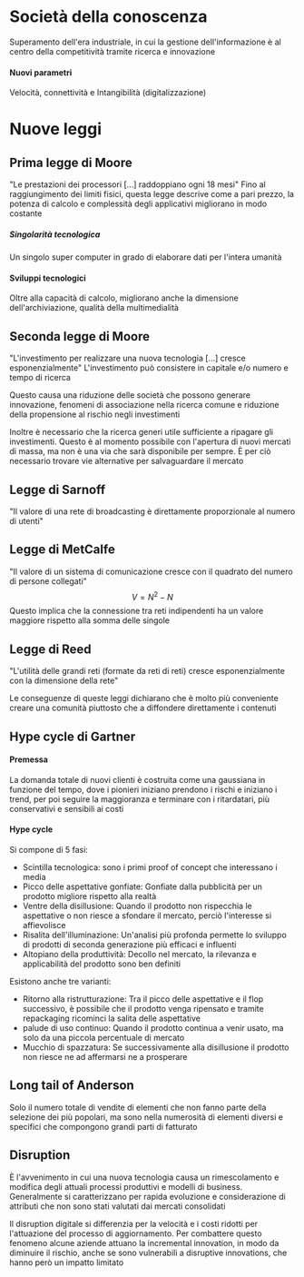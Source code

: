 # Società della conoscenza
Superamento dell'era industriale, in cui la gestione dell'informazione è al centro della competitività tramite ricerca e innovazione
#### Nuovi parametri
Velocità, connettività e Intangibilità (digitalizzazione)
# Nuove leggi
## Prima legge di Moore
"Le prestazioni dei processori [...] raddoppiano ogni 18 mesi"
Fino al raggiungimento dei limiti fisici, questa legge descrive come a pari prezzo, la potenza di calcolo e complessità degli applicativi migliorano in modo costante
##### Singolarità tecnologica
Un singolo super computer in grado di elaborare dati per l'intera umanità

#### Sviluppi tecnologici
Oltre alla capacità di calcolo, migliorano anche la dimensione dell'archiviazione, qualità della multimedialità

## Seconda legge di Moore
"L'investimento per realizzare una nuova tecnologia [...] cresce esponenzialmente"
L'investimento può consistere in capitale e/o numero e tempo di ricerca

Questo causa una riduzione delle società che possono generare innovazione, fenomeni di associazione nella ricerca comune e riduzione della propensione al rischio negli investimenti

Inoltre è necessario che la ricerca generi utile sufficiente a ripagare gli investimenti. Questo è al momento possibile con l'apertura di nuovi mercati di massa, ma non è una via che sarà disponibile per sempre. È per ciò necessario trovare vie alternative per salvaguardare il mercato

## Legge di Sarnoff
"Il valore di una rete di broadcasting è direttamente proporzionale al numero di utenti"

## Legge di MetCalfe
"Il valore di un sistema di comunicazione cresce con il quadrato del numero di persone collegati"
$$V=N^2-N$$
Questo implica che la connessione tra reti indipendenti ha un valore maggiore rispetto alla somma delle singole

## Legge di Reed
"L'utilità delle grandi reti (formate da reti di reti) cresce esponenzialmente con la dimensione della rete"

Le conseguenze di queste leggi dichiarano che è molto più conveniente creare una comunità piuttosto che a diffondere direttamente i contenuti

## Hype cycle di Gartner
#### Premessa
La domanda totale di nuovi clienti è costruita come una gaussiana in funzione del tempo, dove i pionieri iniziano prendono i rischi e iniziano i trend, per poi seguire la maggioranza e terminare con i ritardatari, più conservativi e sensibili ai costi
#### Hype cycle
Si compone di 5 fasi:
- Scintilla tecnologica: sono i primi proof of concept che interessano i media
- Picco delle aspettative gonfiate: Gonfiate dalla pubblicità per un prodotto migliore rispetto alla realtà
- Ventre della disillusione: Quando il prodotto non rispecchia le aspettative o non riesce a sfondare il mercato, perciò l'interesse si affievolisce
- Risalita dell'illuminazione: Un'analisi più profonda permette lo sviluppo di prodotti di seconda generazione più efficaci e influenti
- Altopiano della produttività: Decollo nel mercato, la rilevanza e applicabilità del prodotto sono ben definiti

Esistono anche tre varianti:
- Ritorno alla ristrutturazione: Tra il picco delle aspettative e il flop successivo, è possibile che il prodotto venga ripensato e tramite repackaging ricominci la salita delle aspettative
- palude di uso continuo: Quando il prodotto continua a venir usato, ma solo da una piccola percentuale di mercato
- Mucchio di spazzatura: Se successivamente alla disillusione il prodotto non riesce ne ad affermarsi ne a prosperare

## Long tail of Anderson
Solo il numero totale di vendite di elementi che non fanno parte della selezione dei più popolari, ma sono nella numerosità di elementi diversi e specifici che compongono grandi parti di fatturato

## Disruption
È l'avvenimento in cui una nuova tecnologia causa un rimescolamento e modifica degli attuali processi produttivi e modelli di business.
Generalmente si caratterizzano per rapida evoluzione e considerazione di attributi che non sono stati valutati dai mercati consolidati

Il disruption digitale si differenzia per la velocità e i costi ridotti per l'attuazione del processo di aggiornamento. 
Per combattere questo fenomeno alcune aziende attuano la incremental innovation, in modo da diminuire il rischio, anche se sono vulnerabili a disruptive innovations, che hanno però un impatto limitato